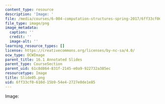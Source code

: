 ```yaml
---
content_type: resource
description: 'Image: '
file: /media/courses/6-004-computation-structures-spring-2017/6ff33cf0610d15b954e42727e0de1e85_Slide05.png
file_type: image/png
image_metadata:
  caption: ''
  credit: ''
  image-alt: ''
learning_resource_types: []
license: https://creativecommons.org/licenses/by-nc-sa/4.0/
ocw_type: OCWImage
parent_title: 16.1 Annotated Slides
parent_type: CourseSection
parent_uid: 61c8d864-831f-2145-e0a9-922732a385ec
resourcetype: Image
title: Slide05.png
uid: 6ff33cf0-610d-15b9-54e4-2727e0de1e85
---
```

Image: 